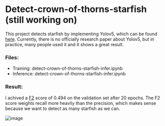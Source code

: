 # Detect-crown-of-thorns-starfish (still working on)

  This project detects starfish by implementing Yolov5, which can be found [here](https://github.com/ultralytics/yolov5). Currently, there is no officially research paper about Yolov5, but in practice, many people used it and it shows a great result. 

### Files: 
- Training: detect-crown-of-thorns-starfish-infer.ipynb
- Inference: detect-crown-of-thorns-starfish-infer.ipynb

### Result: 
  I achived a [F2](https://en.wikipedia.org/wiki/F-score) score of 0.494 on the validation set after 20 epochs. The F2 score weights recall more heavily than the precision, which makes sense because we want to detect as many starfish as we can. 

![image](https://user-images.githubusercontent.com/63311059/148605833-835ace14-33be-4c62-9b10-c0fef7945b33.png)
